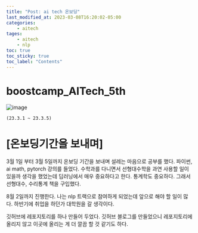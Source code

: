 ```yaml
---
title: "Post: ai tech 온보딩"
last_modified_at: 2023-03-08T16:20:02-05:00
categories:
    - aitech
tages:
    - aitech
    - nlp
toc: true
toc_sticky: true
toc_label: "Contents"
---
```




<!-- ![image](https://user-images.githubusercontent.com/45550607/102208312-9b284180-3f12-11eb-8467-7b5ea1779ac7.png)
{: .align-center} -->


# boostcamp_AITech_5th
![image](../../../image/aitech.png)


```
(23.3.1 ~ 23.3.5)
```

# [온보딩기간을 보내며]
3월 1일 부터 3월 5일까지 온보딩 기간을 보내며 설레는 마음으로 공부를 했다. 파이썬, ai math, pytorch 강의를 들었다. 수학과를 다니면서 선형대수학을 과연 사용할 일이 있을까 생각을 했었는데 딥러닝에서 매우 중요하다고 한다. 통계학도 중요하다. 그래서 선형대수, 수리통계 책을 구입했다. 

8월 2일까지 진행한다. 나는 nlp 트랙으로 참여하게 되었는데 앞으로 해야 할 일이 많다. 하반기에 취업을 하던가 대학원을 갈 생각이다.

깃허브에 레포지토리를 하나 만들어 두었다. 깃허브 블로그를 만들었으니 레포지토리에 올리지 않고 이곳에 올리는 게 더 깔끔 할 것 같기도 하다.

